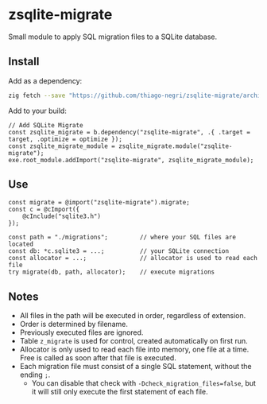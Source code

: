# zsqlite-migrate

Small module to apply SQL migration files to a SQLite database.

## Install

Add as a dependency:

```sh
zig fetch --save "https://github.com/thiago-negri/zsqlite-migrate/archive/refs/heads/master.zip"
```

Add to your build:

```zig
// Add SQLite Migrate
const zsqlite_migrate = b.dependency("zsqlite-migrate", .{ .target = target, .optimize = optimize });
const zsqlite_migrate_module = zsqlite_migrate.module("zsqlite-migrate");
exe.root_module.addImport("zsqlite-migrate", zsqlite_migrate_module);
```

## Use

```zig
const migrate = @import("zsqlite-migrate").migrate;
const c = @cImport({
    @cInclude("sqlite3.h")
});

const path = "./migrations";         // where your SQL files are located
const db: *c.sqlite3 = ...;          // your SQLite connection
const allocator = ...;               // allocator is used to read each file
try migrate(db, path, allocator);    // execute migrations
```

## Notes

- All files in the path will be executed in order, regardless of extension.
- Order is determined by filename.
- Previously executed files are ignored.
- Table `z_migrate` is used for control, created automatically on first run.
- Allocator is only used to read each file into memory, one file at a time.
  Free is called as soon after that file is executed.
- Each migration file must consist of a single SQL statement, without the ending `;`.
    - You can disable that check with `-Dcheck_migration_files=false`, but it will still only
      execute the first statement of each file.
